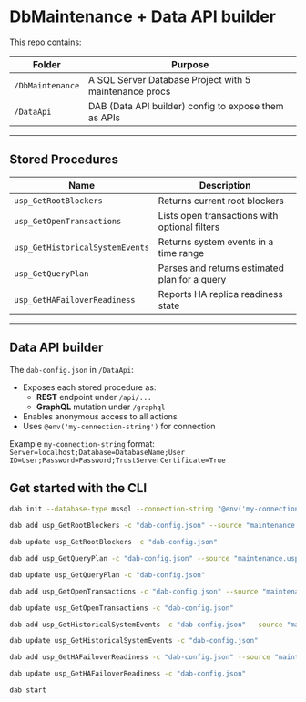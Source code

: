 # DbMaintenance + Data API builder

This repo contains:

| Folder         | Purpose                                                  |
|----------------|----------------------------------------------------------|
| `/DbMaintenance` | A SQL Server Database Project with 5 maintenance procs |
| `/DataApi`       | DAB (Data API builder) config to expose them as APIs   |

---

## Stored Procedures

| Name                           | Description                                      |
|--------------------------------|--------------------------------------------------|
| `usp_GetRootBlockers`          | Returns current root blockers                   |
| `usp_GetOpenTransactions`      | Lists open transactions with optional filters   |
| `usp_GetHistoricalSystemEvents`| Returns system events in a time range           |
| `usp_GetQueryPlan`             | Parses and returns estimated plan for a query   |
| `usp_GetHAFailoverReadiness`   | Reports HA replica readiness state              |

---

## Data API builder

The `dab-config.json` in `/DataApi`:

- Exposes each stored procedure as:
  - **REST** endpoint under `/api/...`
  - **GraphQL** mutation under `/graphql`
- Enables anonymous access to all actions
- Uses `@env('my-connection-string')` for connection

Example `my-connection-string` format:
`Server=localhost;Database=DatabaseName;User ID=User;Password=Password;TrustServerCertificate=True`

## Get started with the CLI

```bash
dab init --database-type mssql --connection-string "@env('my-connection-string')" --host-mode development -c "dab-config.json"

dab add usp_GetRootBlockers -c "dab-config.json" --source "maintenance.usp_GetRootBlockers" --source.type "stored-procedure"  --permissions "anonymous:*" --rest "usp_GetRootBlockers" --rest.methods "GET, POST"

dab update usp_GetRootBlockers -c "dab-config.json"

dab add usp_GetQueryPlan -c "dab-config.json" --source "maintenance.usp_GetQueryPlan" --source.type "stored-procedure" --source.params "QueryText:string" --permissions "anonymous:*" --rest "usp_GetQueryPlan" --rest.methods "POST"

dab update usp_GetQueryPlan -c "dab-config.json" 

dab add usp_GetOpenTransactions -c "dab-config.json" --source "maintenance.usp_GetOpenTransactions" --source.type "stored-procedure" --source.params "MinDurationSeconds:number,SessionId:number" --permissions "anonymous:*" --rest "usp_GetOpenTransactions" --rest.methods "POST"

dab update usp_GetOpenTransactions -c "dab-config.json" 

dab add usp_GetHistoricalSystemEvents -c "dab-config.json" --source "maintenance.usp_GetHistoricalSystemEvents" --source.type "stored-procedure" --source.params "StartTime:string,EndTime:string" --permissions "anonymous:*" --rest "usp_GetHistoricalSystemEvents" --rest.methods "POST"

dab update usp_GetHistoricalSystemEvents -c "dab-config.json"

dab add usp_GetHAFailoverReadiness -c "dab-config.json" --source "maintenance.usp_GetHAFailoverReadiness" --source.type "stored-procedure" --source.params "ReplicaName:string" --permissions "anonymous:*" --rest "usp_GetHAFailoverReadiness" --rest.methods "POST"

dab update usp_GetHAFailoverReadiness -c "dab-config.json" 

dab start
```